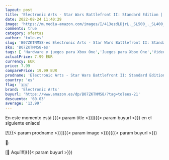 ```yaml
---
layout: post
title: 'Electronic Arts - Star Wars Battlefront II: Standard Edition | Xbox One - Código de descarga'
date: 2022-08-24 11:40:29
image: 'https://m.media-amazon.com/images/I/413ezdLDjrL._SL500_._SL400_.jpg'
comments: true
category: ofertas
author: 'tole.es'
slug: 'B07ZKTNMS8-es Electronic Arts - Star Wars Battlefront II: Standard...'
sku: 'B07ZKTNMS8-es'
tags: [ 'Hardware y juegos para Xbox One','Juegos para Xbox One','Videojuegos','electronic arts','xbox','🇪🇸', ]
actualPrice: 7.99 EUR
currency: EUR
price: 7.99
comparePrice: 19.99 EUR
prodname: 'Electronic Arts - Star Wars Battlefront II: Standard Edition | Xbox One - Código de descarga'
country: 'es'
flag: '🇪🇸'
brand: 'Electronic Arts'
buyurl: 'https://www.amazon.es/dp/B07ZKTNMS8/?tag=tolees-21'
descuento: '60.03'
average: '13.99'
---
```


En este momento está [{{< param title >}}]({{< param buyurl >}}) en el siguiente enlace!

[![{{< param prodname >}}]({{< param image >}})]({{< param buyurl >}})

🔎:


[🛒 Aquí!!!]({{< param buyurl >}})
